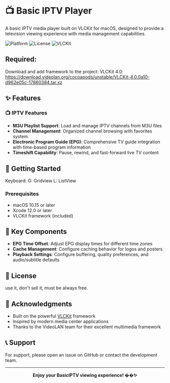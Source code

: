# 📺 Basic IPTV Player

A basic IPTV media player built on VLCKit for macOS, designed to provide a television viewing experience with media management capabilities.

![Platform](https://img.shields.io/badge/platform-macOS-blue)
![License](https://img.shields.io/badge/license-GPL-green)
![VLCKit](https://img.shields.io/badge/powered%20by-VLCKit-orange)

## Required:
Download and add framework to the project:
VLCKit 4.0: https://download.videolan.org/cocoapods/unstable/VLCKit-4.0.0a10-d962e05c-17860384.tar.xz

## ✨ Features


### 📺 **IPTV Features**
- **M3U Playlist Support**: Load and manage IPTV channels from M3U files
- **Channel Management**: Organized channel browsing with favorites system
- **Electronic Program Guide (EPG)**: Comprehensive TV guide integration with time-based program information
- **Timeshift Capability**: Pause, rewind, and fast-forward live TV content


## 🚀 Getting Started

Keyboard:
G: Gridview 
L: ListView

### Prerequisites
- macOS 10.15 or later
- Xcode 12.0 or later
- VLCKit framework (included)


## 🎯 Key Components

- **EPG Time Offset**: Adjust EPG display times for different time zones
- **Cache Management**: Configure caching behavior for logos and posters
- **Playback Settings**: Configure buffering, quality preferences, and audio/subtitle defaults


## 📄 License

use it, don't sell it, must be always free.

## 🙏 Acknowledgments

- Built on the powerful [VLCKit](https://github.com/videolan/vlckit) framework
- Inspired by modern media center applications
- Thanks to the VideoLAN team for their excellent multimedia framework

## 📞 Support

For support, please open an issue on GitHub or contact the development team.

---

<div align="center">
  <strong>Enjoy your BasicIPTV viewing experience! ��✨</strong>
</div> 